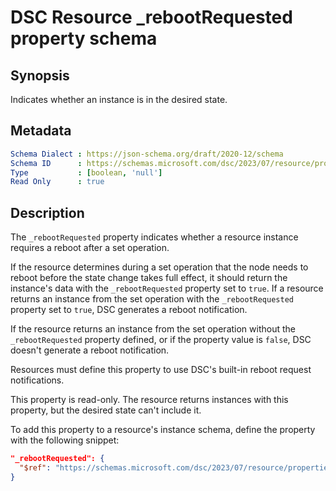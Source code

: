 # DSC Resource _rebootRequested property schema

## Synopsis

Indicates whether an instance is in the desired state.

## Metadata

```yaml
Schema Dialect : https://json-schema.org/draft/2020-12/schema
Schema ID      : https://schemas.microsoft.com/dsc/2023/07/resource/properties/rebootRequested.json
Type           : [boolean, 'null']
Read Only      : true
```

## Description

The `_rebootRequested` property indicates whether a resource instance requires a reboot after a set
operation.

If the resource determines during a set operation that the node needs to reboot before the state
change takes full effect, it should return the instance's data with the `_rebootRequested` property
set to `true`. If a resource returns an instance from the set operation with the `_rebootRequested`
property set to `true`, DSC generates a reboot notification.

If the resource returns an instance from the set operation without the `_rebootRequested` property
defined, or if the property value is `false`, DSC doesn't generate a reboot notification.

Resources must define this property to use DSC's built-in reboot request notifications.

This property is read-only. The resource returns instances with this property, but the desired
state can't include it.

To add this property to a resource's instance schema, define the property with the following
snippet:

```json
"_rebootRequested": {
  "$ref": "https://schemas.microsoft.com/dsc/2023/07/resource/properties/rebootRequested.json"
}
```
